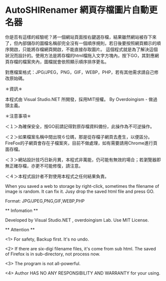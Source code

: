 # AutoSHIRenamer 網頁存檔圖片自動更名器

你是否有這樣的經驗呢？將一個網站頁面按右鍵選存檔，結果雖然網站被存下來了，但內部儲存的圖檔名稱卻完全沒有一個順序規則，若日後要按照網頁顯示的順序開啟，只能將存檔網頁開啟，不能直接存取圖片。
這個程式就是為了解決這個狀況而設計的。使用方法是將存檔的html檔拖入文字方塊內，按下GO，其對應網頁存檔的檔案夾內，圖檔就會依照顯示順序排序更名。

對應檔案格式：JPG/JPEG，PNG，GIF，WEBP，PHP，若有其他需求請自己修改原始碼。

＊資訊＊

本程式由 Visual Studio.NET 所開發，採用MIT授權。
By Overdoingism - 做過頭主義。

＊注意事項＊

＜１＞為確保安全，按GO前請記得對原存檔資料備份，此操作為不可逆操作。

＜２＞如果檔案名稱中間出現６位碼，那是從存檔子網頁去產生，以便區分。FireFox的子網頁會存在子檔案夾，目前不做處理，如有需要請用Chrome進行頁面存檔。

＜３＞網站設計技巧日新月異，本程式非萬能，仍可能有無效的場合；若瀏覽器即無正確存檔，亦更不可能修復，請注意。

＜４＞本程式設計者不對使用本程式之任何結果負責。


When you saved a web to storage by right-click, sometimes the filename of image is random. It can fix it. Jusy drop the saved html file and press GO.

Format: JPG/JPEG,PNG,GIF,WEBP,PHP

** Infomation **

Developed by Visual Studio.NET , overdoingism Lab.  Use MIT License.

** Attention **

<1> For safety, Backup first. It's no undo.

<2> If there are six-digi filename files, it's come from sub html. The saved of Firefox is in sub-directory, not process now. 

<3> The program is not all-powerful.

<4> Author HAS NO ANY RESPONSIBILITY AND WARRANTY for your using.
